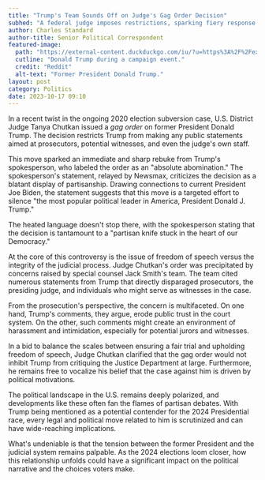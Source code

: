 ```yaml
---
title: "Trump's Team Sounds Off on Judge's Gag Order Decision"
subhed: "A federal judge imposes restrictions, sparking fiery response from Trump's camp."
author: Charles Standard
author-title: Senior Political Correspondent
featured-image: 
  path: "https://external-content.duckduckgo.com/iu/?u=https%3A%2F%2Fexternal-preview.redd.it%2Ftrump-spokesperson-judges-gag-order-absolute-abomination-v0-iCY5mLcH1wviYf4nL8yr7IcubYRkH0QrnCepnLafjKM.jpg%3Fauto%3Dwebp%26s%3Df974445ccfb53837876881426a9d79212115d9d9&f=1&nofb=1&ipt=6277dcdfe662f27c12ebe43974e34271946babaedb42052a250a6b94ab0c0926&ipo=images"
  cutline: "Donald Trump during a campaign event."
  credit: "Reddit"
  alt-text: "Former President Donald Trump."
layout: post
category: Politics
date: 2023-10-17 09:10
---
```


In a recent twist in the ongoing 2020 election subversion case, U.S. District Judge Tanya Chutkan issued a *gag order* on former President Donald Trump. The decision restricts Trump from making any public statements aimed at prosecutors, potential witnesses, and even the judge's own staff.

This move sparked an immediate and sharp rebuke from Trump's spokesperson, who labeled the order as an "absolute abomination." The spokesperson's statement, relayed by Newsmax, criticizes the decision as a blatant display of partisanship. Drawing connections to current President Joe Biden, the statement suggests that this move is a targeted effort to silence "the most popular political leader in America, President Donald J. Trump."

The heated language doesn't stop there, with the spokesperson stating that the decision is tantamount to a "partisan knife stuck in the heart of our Democracy."

At the core of this controversy is the issue of freedom of speech versus the integrity of the judicial process. Judge Chutkan's order was precipitated by concerns raised by special counsel Jack Smith's team. The team cited numerous statements from Trump that directly disparaged prosecutors, the presiding judge, and individuals who might serve as witnesses in the case.

From the prosecution's perspective, the concern is multifaceted. On one hand, Trump's comments, they argue, erode public trust in the court system. On the other, such comments might create an environment of harassment and intimidation, especially for potential jurors and witnesses.

In a bid to balance the scales between ensuring a fair trial and upholding freedom of speech, Judge Chutkan clarified that the gag order would not inhibit Trump from critiquing the Justice Department at large. Furthermore, he remains free to vocalize his belief that the case against him is driven by political motivations.

The political landscape in the U.S. remains deeply polarized, and developments like these often fan the flames of partisan debates. With Trump being mentioned as a potential contender for the 2024 Presidential race, every legal and political move related to him is scrutinized and can have wide-reaching implications.

What's undeniable is that the tension between the former President and the judicial system remains palpable. As the 2024 elections loom closer, how this relationship unfolds could have a significant impact on the political narrative and the choices voters make.
